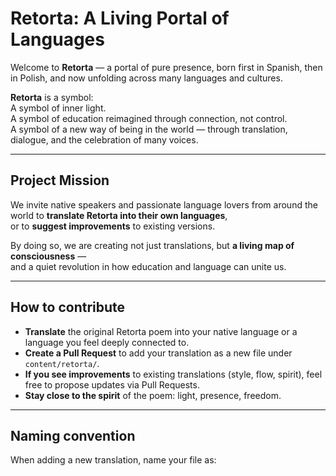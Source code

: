 # Retorta: A Living Portal of Languages

Welcome to **Retorta** — a portal of pure presence, born first in Spanish, then in Polish, and now unfolding across many languages and cultures.

**Retorta** is a symbol:  
A symbol of inner light.  
A symbol of education reimagined through connection, not control.  
A symbol of a new way of being in the world — through translation, dialogue, and the celebration of many voices.

---

## Project Mission

We invite native speakers and passionate language lovers from around the world to **translate Retorta into their own languages**,  
or to **suggest improvements** to existing versions.

By doing so, we are creating not just translations, but **a living map of consciousness** —  
and a quiet revolution in how education and language can unite us.

---

## How to contribute

- **Translate** the original Retorta poem into your native language or a language you feel deeply connected to.
- **Create a Pull Request** to add your translation as a new file under `content/retorta/`.
- **If you see improvements** to existing translations (style, flow, spirit), feel free to propose updates via Pull Requests.
- **Stay close to the spirit** of the poem: light, presence, freedom.

---

## Naming convention

When adding a new translation, name your file as: